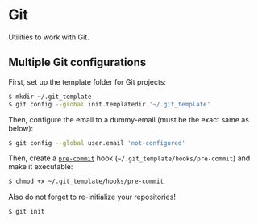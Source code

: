 # Git

Utilities to work with Git.


## Multiple Git configurations

First, set up the template folder for Git projects:

```sh
$ mkdir ~/.git_template
$ git config --global init.templatedir '~/.git_template'
```

Then, configure the email to a dummy-email (must be the exact same as below):

```sh
$ git config --global user.email 'not-configured'
```

Then, create a [`pre-commit`](pre-commit) hook (`~/.git_template/hooks/pre-commit`) and make it executable:

```sh
$ chmod +x ~/.git_template/hooks/pre-commit
```

Also do not forget to re-initialize your repositories!

```sh
$ git init
```
